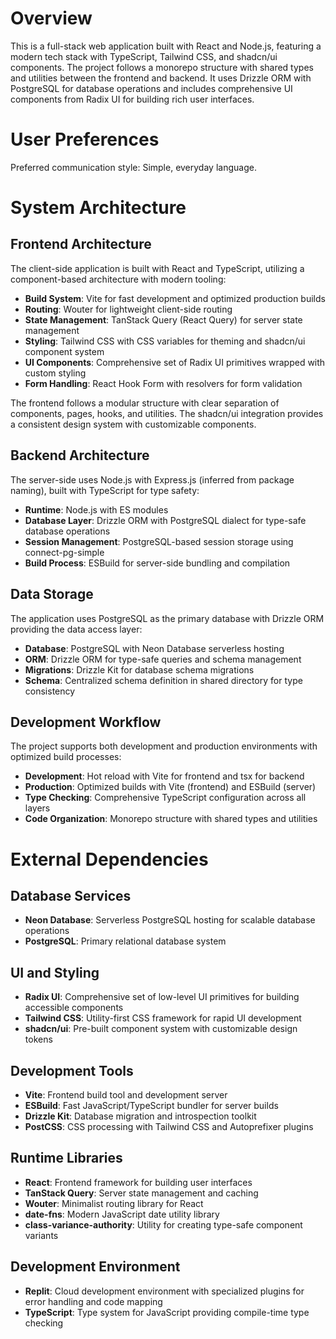 # Overview

This is a full-stack web application built with React and Node.js, featuring a modern tech stack with TypeScript, Tailwind CSS, and shadcn/ui components. The project follows a monorepo structure with shared types and utilities between the frontend and backend. It uses Drizzle ORM with PostgreSQL for database operations and includes comprehensive UI components from Radix UI for building rich user interfaces.

# User Preferences

Preferred communication style: Simple, everyday language.

# System Architecture

## Frontend Architecture
The client-side application is built with React and TypeScript, utilizing a component-based architecture with modern tooling:

- **Build System**: Vite for fast development and optimized production builds
- **Routing**: Wouter for lightweight client-side routing
- **State Management**: TanStack Query (React Query) for server state management
- **Styling**: Tailwind CSS with CSS variables for theming and shadcn/ui component system
- **UI Components**: Comprehensive set of Radix UI primitives wrapped with custom styling
- **Form Handling**: React Hook Form with resolvers for form validation

The frontend follows a modular structure with clear separation of components, pages, hooks, and utilities. The shadcn/ui integration provides a consistent design system with customizable components.

## Backend Architecture
The server-side uses Node.js with Express.js (inferred from package naming), built with TypeScript for type safety:

- **Runtime**: Node.js with ES modules
- **Database Layer**: Drizzle ORM with PostgreSQL dialect for type-safe database operations
- **Session Management**: PostgreSQL-based session storage using connect-pg-simple
- **Build Process**: ESBuild for server-side bundling and compilation

## Data Storage
The application uses PostgreSQL as the primary database with Drizzle ORM providing the data access layer:

- **Database**: PostgreSQL with Neon Database serverless hosting
- **ORM**: Drizzle ORM for type-safe queries and schema management
- **Migrations**: Drizzle Kit for database schema migrations
- **Schema**: Centralized schema definition in shared directory for type consistency

## Development Workflow
The project supports both development and production environments with optimized build processes:

- **Development**: Hot reload with Vite for frontend and tsx for backend
- **Production**: Optimized builds with Vite (frontend) and ESBuild (server)
- **Type Checking**: Comprehensive TypeScript configuration across all layers
- **Code Organization**: Monorepo structure with shared types and utilities

# External Dependencies

## Database Services
- **Neon Database**: Serverless PostgreSQL hosting for scalable database operations
- **PostgreSQL**: Primary relational database system

## UI and Styling
- **Radix UI**: Comprehensive set of low-level UI primitives for building accessible components
- **Tailwind CSS**: Utility-first CSS framework for rapid UI development
- **shadcn/ui**: Pre-built component system with customizable design tokens

## Development Tools
- **Vite**: Frontend build tool and development server
- **ESBuild**: Fast JavaScript/TypeScript bundler for server builds
- **Drizzle Kit**: Database migration and introspection toolkit
- **PostCSS**: CSS processing with Tailwind CSS and Autoprefixer plugins

## Runtime Libraries
- **React**: Frontend framework for building user interfaces
- **TanStack Query**: Server state management and caching
- **Wouter**: Minimalist routing library for React
- **date-fns**: Modern JavaScript date utility library
- **class-variance-authority**: Utility for creating type-safe component variants

## Development Environment
- **Replit**: Cloud development environment with specialized plugins for error handling and code mapping
- **TypeScript**: Type system for JavaScript providing compile-time type checking
